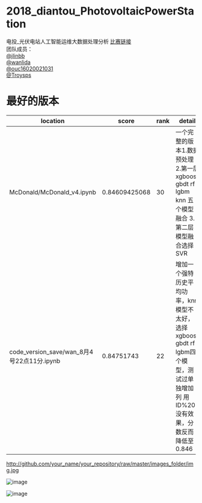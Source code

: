 # 2018_diantou_PhotovoltaicPowerStation
电投_光伏电站人工智能运维大数据处理分析
[比赛链接](https://www.datafountain.cn/competitions/303/details)  
团队成员：  
[@jlinbb](https://github.com/jlinbb)  
[@wanlida](https://github.com/wanlida)  
[@ouc16020021031](https://github.com/ouc16020021031)  
[@Troysps](https://github.com/Troysps)  

# 最好的版本    
|                 location                        | score           | rank | detail                       |
| ----------------------------------------------- | --------------- | --- | ---------------------          |
|    McDonald/McDonald_v4.ipynb                   |  0.84609425068  | 30  |一个完整的版本1.数据预处理 2.第一层xgboost gbdt rf lgbm knn 五个模型融合  3.第二层模型融合选择SVR|
| code_version_save/wan_8月4号22点11分.ipynb       |  0.84751743     | 22  | 增加一个强特 历史平均功率，knn模型不太好，选择xgboost gbdt rf lgbm四个模型，测试过单独增加列 用ID%205 没有效果，分数反而降低至0.846


http://github.com/your_name/your_repository/raw/master/images_folder/img.jpg

![image](https://github.com/wanlida/2018_diantou_PhotovoltaicPowerStation/raw/master/pictures/competition.png)  

![image](http://github.com/itmyhome2013/readme_add_pic/raw/master/images/nongshalie.jpg)
